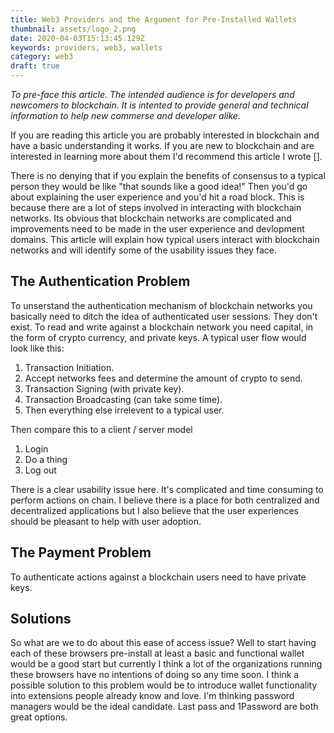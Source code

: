 ```yaml
---
title: Web3 Providers and the Argument for Pre-Installed Wallets
thumbnail: assets/logo_2.png
date: 2020-04-03T15:13:45.129Z
keywords: providers, web3, wallets
category: web3
draft: true
---
```


_To pre-face this article. The intended audience is for developers and newcomers to blockchain. It is intented to provide general and technical information to help new commerse and developer alike._

If you are reading this article you are probably interested in blockchain and have a basic understanding it works. If you are new to blockchain and are interested in learning more about them I'd recommend this article I wrote [].

There is no denying that if you explain the benefits of consensus to a typical person they would be like "that sounds like a good idea!" Then you'd go about explaining the user experience and you'd hit a road block. This is because there are a lot of steps involved in interacting with blockchain networks. Its obvious that blockchain networks are complicated and improvements need to be made in the user experience and devlopment domains. This article will explain how typical users interact with blockchain networks and will identify some of the usability issues they face.

## The Authentication Problem

To unserstand the authentication mechanism of blockchain networks you basically need to ditch the idea of authenticated user sessions. They don't exist. To read and write against a blockchain network you need capital, in the form of crypto currency, and private keys. A typical user flow would look like this:

1. Transaction Initiation.
2. Accept networks fees and determine the amount of crypto to send.
3. Transaction Signing (with private key).
4. Transaction Broadcasting (can take some time).
5. Then everything else irrelevent to a typical user.

Then compare this to a client / server model

1. Login
2. Do a thing
3. Log out

There is a clear usability issue here. It's complicated and time consuming to perform actions on chain. I believe there is a place for both centralized and decentralized applications but I also believe that the user experiences should be pleasant to help with user adoption.

## The Payment Problem

To authenticate actions against a blockchain users need to have private keys.

## Solutions

So what are we to do about this ease of access issue? Well to start having each of these browsers pre-install at least a basic and functional wallet would be a good start but currently I think a lot of the organizations running these browsers have no intentions of doing so any time soon. I think a possible solution to this problem would be to introduce wallet functionality into extensions people already know and love. I'm thinking password managers would be the ideal candidate. Last pass and 1Password are both great options.
